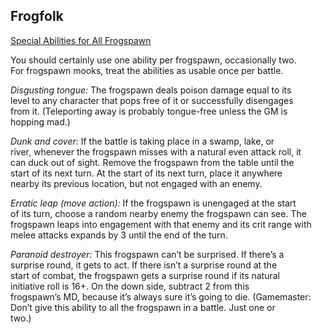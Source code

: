 ## Frogfolk

<u>Special Abilities for All Frogspawn</u>

You should certainly use one ability per frogspawn, occasionally two.  
For frogspawn mooks, treat the abilities as usable once per battle.

*Disgusting tongue:* The frogspawn deals poison damage equal to its  
level to any character that pops free of it or successfully disengages  
from it. (Teleporting away is probably tongue-free unless the GM is  
hopping mad.)

*Dunk and cover:* If the battle is taking place in a swamp, lake, or  
river, whenever the frogspawn misses with a natural even attack roll, it  
can duck out of sight. Remove the frogspawn from the table until the  
start of its next turn. At the start of its next turn, place it anywhere  
nearby its previous location, but not engaged with an enemy.

*Erratic leap (move action):* If the frogspawn is unengaged at the start  
of its turn, choose a random nearby enemy the frogspawn can see. The  
frogspawn leaps into engagement with that enemy and its crit range with  
melee attacks expands by 3 until the end of the turn.

*Paranoid destroyer:* This frogspawn can’t be surprised. If there’s a  
surprise round, it gets to act. If there isn’t a surprise round at the  
start of combat, the frogspawn gets a surprise round if its natural  
initiative roll is 16+. On the down side, subtract 2 from this  
frogspawn’s MD, because it’s always sure it’s going to die. (Gamemaster:  
Don’t give this ability to all the frogspawn in a battle. Just one or  
two.)

